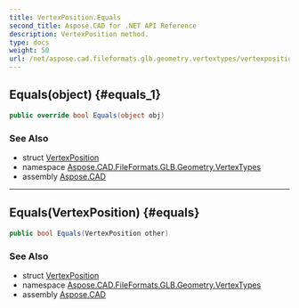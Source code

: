 ```yaml
---
title: VertexPosition.Equals
second_title: Aspose.CAD for .NET API Reference
description: VertexPosition method. 
type: docs
weight: 50
url: /net/aspose.cad.fileformats.glb.geometry.vertextypes/vertexposition/equals/
---
```

## Equals(object) {#equals_1}

```csharp
public override bool Equals(object obj)
```

### See Also

* struct [VertexPosition](../)
* namespace [Aspose.CAD.FileFormats.GLB.Geometry.VertexTypes](../../vertexposition/)
* assembly [Aspose.CAD](../../../)

---

## Equals(VertexPosition) {#equals}

```csharp
public bool Equals(VertexPosition other)
```

### See Also

* struct [VertexPosition](../)
* namespace [Aspose.CAD.FileFormats.GLB.Geometry.VertexTypes](../../vertexposition/)
* assembly [Aspose.CAD](../../../)


